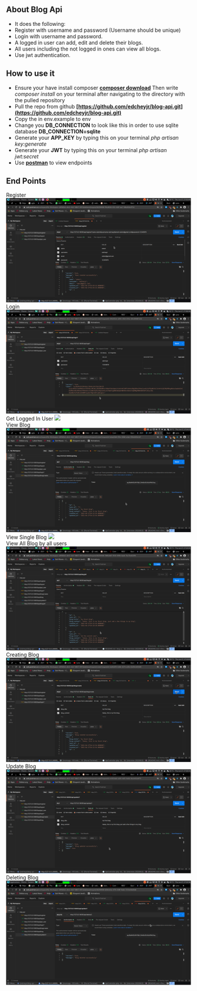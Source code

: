

## About Blog Api

- It does the following:
 - Register with username and password (Username should be unique)
 - Login with username and password.
 - A logged in user can add, edit and delete their blogs.
 - All users including the not logged in ones can view all blogs.
 - Use jwt authentication.

## How to use it
- Ensure your have install composer **[composer download](https://getcomposer.org/download/)** Then write *composer install* on your terminal after navigating to the directory with the pulled repository
- Pull the repo from github **[https://github.com/edcheyjr/blog-api.git](https://github.com/edcheyjr/blog-api.git)**
 - Copy the in env.example to env
 - Change you **DB_CONNECTION** to look like this in order to use sqlite database **DB_CONNECTION=sqlite**
 - Generate your **APP_KEY** by typing this on your terminal *php artisan key:generate*
 - Generate your **JWT** by typing this on your terminal *php artisan jwt:secret*
 - Use **[postman](https://web.postman.co/)** to view endpoints


## End Points

Register
    <img src="/img/register.png">
Login  
    <img src="/img/login.png">
Get Logged In User
    <img src="/img/get_the_logged_in_user.png">    
View Blog
    <img src="/img/viewing_the_blogs.png">
View Single Blog
    <img src="/img/view_a_blog">    
View All Blog by all users
    <img src="/img/all_view.png">
Creating Blog
    <img src="/img/creating_blog.png">
Update Blog   
    <img src="/img/updating_blog.png">
Deleting Blog
    <img src="/img/deleting_a_blog.png">    

    


